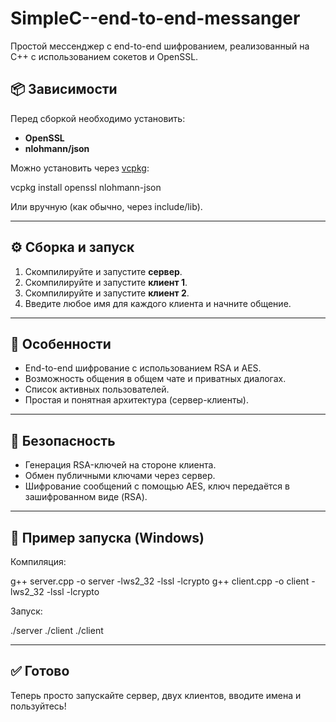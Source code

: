 # SimpleC--end-to-end-messanger

Простой мессенджер с end-to-end шифрованием, реализованный на C++ с использованием сокетов и OpenSSL.

## 📦 Зависимости

Перед сборкой необходимо установить:

- **OpenSSL**
- **nlohmann/json**

Можно установить через [vcpkg](https://vcpkg.io/en/):


vcpkg install openssl nlohmann-json


Или вручную (как обычно, через include/lib).

---

## ⚙️ Сборка и запуск

1. Скомпилируйте и запустите **сервер**.
2. Скомпилируйте и запустите **клиент 1**.
3. Скомпилируйте и запустите **клиент 2**.
4. Введите любое имя для каждого клиента и начните общение.

---

## 🧠 Особенности

- End-to-end шифрование с использованием RSA и AES.
- Возможность общения в общем чате и приватных диалогах.
- Список активных пользователей.
- Простая и понятная архитектура (сервер-клиенты).

---

## 🔐 Безопасность

- Генерация RSA-ключей на стороне клиента.
- Обмен публичными ключами через сервер.
- Шифрование сообщений с помощью AES, ключ передаётся в зашифрованном виде (RSA).

---

## 🏁 Пример запуска (Windows)

Компиляция:

g++ server.cpp -o server -lws2_32 -lssl -lcrypto
g++ client.cpp -o client -lws2_32 -lssl -lcrypto



Запуск:

./server
./client
./client


---

## ✅ Готово

Теперь просто запускайте сервер, двух клиентов, вводите имена и пользуйтесь!
